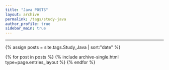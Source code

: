 ```yaml
---
title: "Java POSTS"
layout: archive
permalink: /tags/study-java
author_profile: true
sidebar_main: true
---
```


---

{% assign posts = site.tags.Study_Java | sort:"date" %}

{% for post in posts %}
  {% include archive-single.html type=page.entries_layout %}
{% endfor %}
